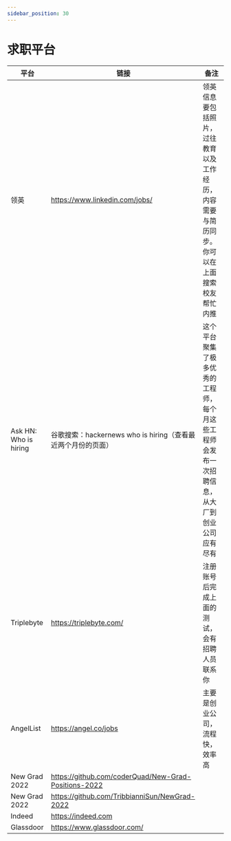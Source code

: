 ```yaml
---
sidebar_position: 30
---
```


# 求职平台

| 平台   | 链接   |  备注 |
|------- | ------ |  ---- |
| 领英   | https://www.linkedin.com/jobs/ |  领英信息要包括照片，过往教育以及工作经历，内容需要与简历同步。你可以在上面搜索校友帮忙内推 |
| Ask HN: Who is hiring | 谷歌搜索：hackernews who is hiring（查看最近两个月份的页面） | 这个平台聚集了极多优秀的工程师，每个月这些工程师会发布一次招聘信息，从大厂到创业公司应有尽有 |
| Triplebyte | https://triplebyte.com/ | 注册账号后完成上面的测试，会有招聘人员联系你 |
| AngelList | https://angel.co/jobs   | 主要是创业公司，流程快，效率高 |
| New Grad 2022 | https://github.com/coderQuad/New-Grad-Positions-2022 |  |
| New Grad 2022 | https://github.com/TribbianniSun/NewGrad-2022 |  |
| Indeed | https://indeed.com |  |
| Glassdoor | https://www.glassdoor.com/ |  |


